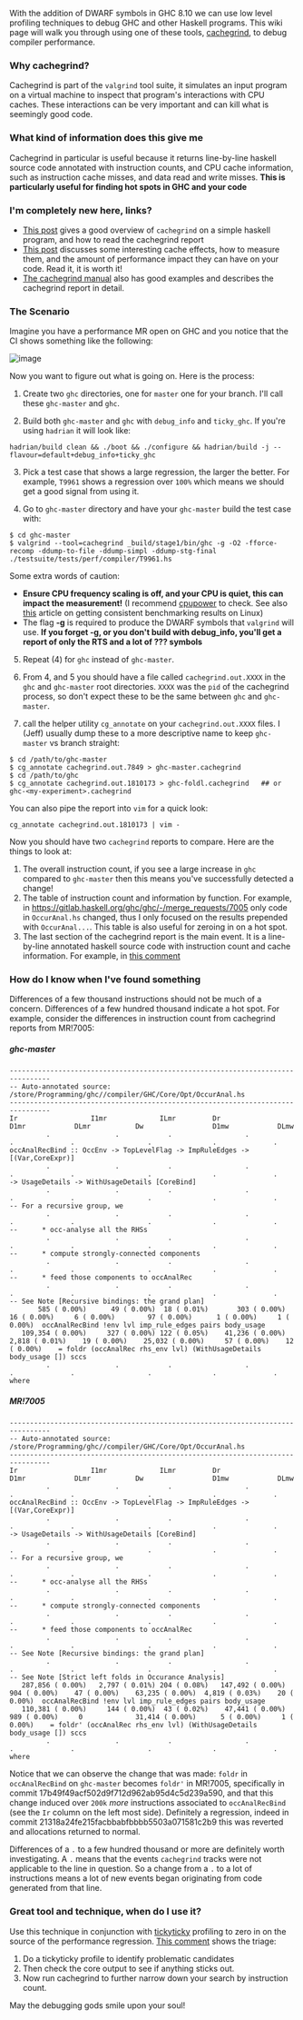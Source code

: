With the addition of DWARF symbols in GHC 8.10 we can use low level profiling techniques to debug GHC and other Haskell programs. This wiki page will walk you through using one of these tools, [cachegrind](https://valgrind.org/docs/manual/cg-manual.html), to debug compiler performance.

### Why cachegrind?
Cachegrind is part of the `valgrind` tool suite, it simulates an input program on a virtual machine to inspect that program's interactions with CPU caches. These interactions can be very important and can kill what is seemingly good code.

### What kind of information does this give me
Cachegrind in particular is useful because it returns line-by-line haskell source code annotated with instruction counts, and CPU cache information, such as instruction cache misses, and data read and write misses. **This is particularly useful for finding hot spots in GHC and your code**

### I'm completely new here, links?
- [This post](https://www.tweag.io/blog/2021-11-04-haskell-profiling-cachegrind/) gives a good overview of `cachegrind` on a simple haskell program, and how to read the cachegrind report
- [This post](http://igoro.com/archive/gallery-of-processor-cache-effects/) discusses some interesting cache effects, how to measure them, and the amount of performance impact they can have on your code. Read it, it is worth it!
- [The cachegrind manual](https://valgrind.org/docs/manual/cg-manual.html) also has good examples and describes the cachegrind report in detail.

### The Scenario
Imagine you have a performance MR open on GHC and you notice that the CI shows something like the following:

![image](uploads/a2e513382d449fff6db12c198fa3ab86/image.png)

Now you want to figure out what is going on. Here is the process:
1. Create two `ghc` directories, one for `master` one for your branch. I'll call these `ghc-master` and `ghc`.

2. Build both `ghc-master` and `ghc` with `debug_info` and `ticky_ghc`. If you're using `hadrian` it will look like:
```
hadrian/build clean && ./boot && ./configure && hadrian/build -j --flavour=default+debug_info+ticky_ghc
```

3. Pick a test case that shows a large regression, the larger the better. For example, `T9961` shows a regression over `100%` which means we should get a good signal from using it.

4. Go to `ghc-master` directory and have your `ghc-master` build the test case with:
```
$ cd ghc-master
$ valgrind --tool=cachegrind _build/stage1/bin/ghc -g -O2 -fforce-recomp -ddump-to-file -ddump-simpl -ddump-stg-final ./testsuite/tests/perf/compiler/T9961.hs
```
Some extra words of caution:
- **Ensure CPU frequency scaling is off, and your CPU is quiet, this can impact the measurement!** (I recommend [cpupower](https://wiki.archlinux.org/title/CPU_frequency_scaling#Disabling_Turbo_Boost) to check. See also [this](https://easyperf.net/blog/2019/08/02/Perf-measurement-environment-on-Linux#8-use-statistical-methods-to-process-measurements) article on getting consistent benchmarking results on Linux)
- The flag **-g** is required to produce the DWARF symbols that `valgrind` will use. **If you forget -g, or you don't build with debug_info, you'll get a report of only the RTS and a lot of ??? symbols**

5. Repeat (4) for `ghc` instead of `ghc-master`. 

6. From 4, and 5 you should have a file called `cachegrind.out.XXXX` in the `ghc` and `ghc-master` root directories. `XXXX` was the `pid` of the cachegrind process, so don't expect these to be the same between `ghc` and `ghc-master`.

7. call the helper utility `cg_annotate` on your `cachegrind.out.XXXX` files. I (Jeff) usually dump these to a more descriptive name to keep `ghc-master` vs branch straight:
```
$ cd /path/to/ghc-master
$ cg_annotate cachegrind.out.7849 > ghc-master.cachegrind
$ cd /path/to/ghc
$ cg_annotate cachegrind.out.1810173 > ghc-foldl.cachegrind   ## or ghc-<my-experiment>.cachegrind
```
You can also pipe the report into `vim` for a quick look:
```
cg_annotate cachegrind.out.1810173 | vim -
```

Now you should have two `cachegrind` reports to compare. Here are the things to look at:
1. The overall instruction count, if you see a large increase in `ghc` compared to `ghc-master` then this means you've successfully detected a change!
2. The table of instruction count and information by function. For example, in https://gitlab.haskell.org/ghc/ghc/-/merge_requests/7005 only code in `OccurAnal.hs` changed, thus I only focused on the results prepended with `OccurAnal...`. This table is also useful for zeroing in on a hot spot.
3. The last section of the cachegrind report is the main event. It is a line-by-line annotated haskell source code with instruction count and cache information. For example, in [this comment](https://gitlab.haskell.org/ghc/ghc/-/merge_requests/7005#note_393748)

### How do I know when I've found something

Differences of a few thousand instructions should not be much of a concern. Differences of a few hundred thousand indicate a hot spot. For example, consider the differences in instruction count from cachegrind reports from MR!7005:

##### ghc-master
```
--------------------------------------------------------------------------------
-- Auto-annotated source: /store/Programming/ghc//compiler/GHC/Core/Opt/OccurAnal.hs
--------------------------------------------------------------------------------
Ir                  I1mr             ILmr         Dr                 D1mr            DLmr           Dw                 D1mw            DLmw           
         .                .            .                  .               .              .                  .               .              .           occAnalRecBind :: OccEnv -> TopLevelFlag -> ImpRuleEdges -> [(Var,CoreExpr)]
         .                .            .                  .               .              .                  .               .              .                          -> UsageDetails -> WithUsageDetails [CoreBind]
         .                .            .                  .               .              .                  .               .              .           -- For a recursive group, we
         .                .            .                  .               .              .                  .               .              .           --      * occ-analyse all the RHSs
         .                .            .                  .               .              .                  .               .              .           --      * compute strongly-connected components
         .                .            .                  .               .              .                  .               .              .           --      * feed those components to occAnalRec
         .                .            .                  .               .              .                  .               .              .           -- See Note [Recursive bindings: the grand plan]
       585 ( 0.00%)      49 ( 0.00%)  18 ( 0.01%)       303 ( 0.00%)     16 ( 0.00%)     6 ( 0.00%)        97 ( 0.00%)      1 ( 0.00%)     1 ( 0.00%)  occAnalRecBind !env lvl imp_rule_edges pairs body_usage
   109,354 ( 0.00%)     327 ( 0.00%) 122 ( 0.05%)    41,236 ( 0.00%)  2,818 ( 0.01%)    19 ( 0.00%)    25,032 ( 0.00%)     57 ( 0.00%)    12 ( 0.00%)    = foldr (occAnalRec rhs_env lvl) (WithUsageDetails body_usage []) sccs
         .                .            .                  .               .              .                  .               .              .             where

```

##### MR!7005
```
--------------------------------------------------------------------------------
-- Auto-annotated source: /store/Programming/ghc//compiler/GHC/Core/Opt/OccurAnal.hs
--------------------------------------------------------------------------------
Ir                  I1mr             ILmr         Dr                 D1mr            DLmr           Dw                 D1mw            DLmw           
         .                .            .                  .               .              .                  .               .              .           occAnalRecBind :: OccEnv -> TopLevelFlag -> ImpRuleEdges -> [(Var,CoreExpr)]
         .                .            .                  .               .              .                  .               .              .                          -> UsageDetails -> WithUsageDetails [CoreBind]
         .                .            .                  .               .              .                  .               .              .           -- For a recursive group, we
         .                .            .                  .               .              .                  .               .              .           --      * occ-analyse all the RHSs
         .                .            .                  .               .              .                  .               .              .           --      * compute strongly-connected components
         .                .            .                  .               .              .                  .               .              .           --      * feed those components to occAnalRec
         .                .            .                  .               .              .                  .               .              .           -- See Note [Recursive bindings: the grand plan]
         .                .            .                  .               .              .                  .               .              .           -- See Note [Strict left folds in Occurance Analysis]
   287,856 ( 0.00%)   2,797 ( 0.01%) 204 ( 0.08%)   147,492 ( 0.00%)    904 ( 0.00%)    47 ( 0.00%)    63,235 ( 0.00%)  4,819 ( 0.03%)    20 ( 0.00%)  occAnalRecBind !env lvl imp_rule_edges pairs body_usage
   110,381 ( 0.00%)     144 ( 0.00%)  43 ( 0.02%)    47,441 ( 0.00%)    989 ( 0.00%)     0             31,414 ( 0.00%)      5 ( 0.00%)     1 ( 0.00%)    = foldr' (occAnalRec rhs_env lvl) (WithUsageDetails body_usage []) sccs
         .                .            .                  .               .              .                  .               .              .             where
```

Notice that we can observe the change that was made: `foldr` in `occAnalRecBind` on `ghc-master` becomes `foldr'` in MR!7005, specifically in commit 17b49f49acf502d9f712d962ab95d4c5d239a590, and that this change induced over `200k` _more_ instructions associated to `occAnalRecBind` (see the `Ir` column on the left most side). Definitely a regression, indeed in commit 21318a24fe215facbbabfbbbb5503a071581c2b9 this was reverted and allocations returned to normal.

Differences of a `.` to a few hundred thousand or more are definitely worth investigating. A `.` means that the events `cachegrind` tracks were not applicable to the line in question. So a change from a `.` to a lot of instructions means a lot of new events began originating from code generated from that line.

### Great tool and technique, when do I use it?
Use this technique in conjunction with [tickyticky](https://gitlab.haskell.org/ghc/ghc/-/wikis/debugging/ticky-ticky) profiling to zero in on the source of the performance regression. [This comment](https://gitlab.haskell.org/ghc/ghc/-/merge_requests/7005#note_393748) shows the triage:
1. Do a tickyticky profile to identify problematic candidates
2. Then check the core output to see if anything sticks out.
3. Now run cachegrind to further narrow down your search by instruction count.

May the debugging gods smile upon your soul!